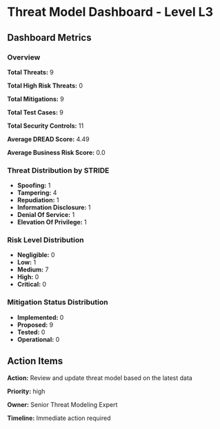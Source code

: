 # Threat Model Dashboard - Level L3 

## Dashboard Metrics

### Overview

**Total Threats:** 9

**Total High Risk Threats:** 0

**Total Mitigations:** 9

**Total Test Cases:** 9

**Total Security Controls:** 11

**Average DREAD Score:** 4.49

**Average Business Risk Score:** 0.0

### Threat Distribution by STRIDE

- **Spoofing:** 1
- **Tampering:** 4
- **Repudiation:** 1
- **Information Disclosure:** 1
- **Denial Of Service:** 1
- **Elevation Of Privilege:** 1

### Risk Level Distribution

- **Negligible:** 0
- **Low:** 1
- **Medium:** 7
- **High:** 0
- **Critical:** 0

### Mitigation Status Distribution

- **Implemented:** 0
- **Proposed:** 9
- **Tested:** 0
- **Operational:** 0

## Action Items

**Action:** Review and update threat model based on the latest data

**Priority:** high

**Owner:** Senior Threat Modeling Expert

**Timeline:** Immediate action required


